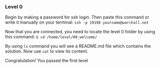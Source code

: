 ### Level 0
Begin by making a password for ssh login.
Then paste this command or write it manually on your terminal:
`ssh -p 19198 yourname@warchall.net`

Now that you are connected, you need to locate the level 0 folder by using this command:
`$ cd /home/level/00_welcome/`

By using `ls` command you will see a README.md file which contains the solution.
Now use `cat` to view its content.

Congratulation! You passed the first level
